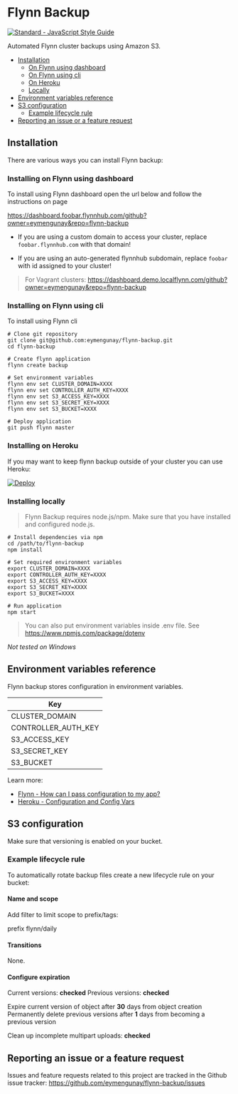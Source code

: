 # Flynn Backup

[![Standard - JavaScript Style Guide](https://cdn.rawgit.com/feross/standard/master/badge.svg)](https://github.com/feross/standard)

Automated Flynn cluster backups using Amazon S3.

- [Installation](#installation)
  + [On Flynn using dashboard](#installing-on-flynn-using-dashboard)
  + [On Flynn using cli](#installing-on-flynn-using-cli)
  + [On Heroku](#installing-on-heroku)
  + [Locally](#installing-locally)
- [Environment variables reference](#environment-variables-reference)
- [S3 configuration](#s3-configuration)
  + [Example lifecycle rule](#example-lifecycle-rule)
- [Reporting an issue or a feature request](#reporting-an-issue-or-a-feature-request)

## Installation

There are various ways you can install Flynn backup:

### Installing on Flynn using dashboard

To install using Flynn dashboard open the url below and follow the instructions on page

https://dashboard.foobar.flynnhub.com/github?owner=eymengunay&repo=flynn-backup

- If you are using a custom domain to access your cluster, replace `foobar.flynnhub.com` with that domain!

- If you are using an auto-generated flynnhub subdomain, replace `foobar` with id assigned to your cluster!

> For Vagrant clusters: https://dashboard.demo.localflynn.com/github?owner=eymengunay&repo=flynn-backup

### Installing on Flynn using cli

To install using Flynn cli

```
# Clone git repository
git clone git@github.com:eymengunay/flynn-backup.git
cd flynn-backup

# Create flynn application
flynn create backup

# Set environment variables
flynn env set CLUSTER_DOMAIN=XXXX
flynn env set CONTROLLER_AUTH_KEY=XXXX
flynn env set S3_ACCESS_KEY=XXXX
flynn env set S3_SECRET_KEY=XXXX
flynn env set S3_BUCKET=XXXX

# Deploy application
git push flynn master
```

### Installing on Heroku

If you may want to keep flynn backup outside of your cluster you can use Heroku:

[![Deploy](https://www.herokucdn.com/deploy/button.png)](https://heroku.com/deploy?template=https://github.com/eymengunay/flynn-backup)

### Installing locally

> Flynn Backup requires node.js/npm. Make sure that you have installed and configured node.js.

```
# Install dependencies via npm
cd /path/to/flynn-backup
npm install

# Set required environment variables
export CLUSTER_DOMAIN=XXXX
export CONTROLLER_AUTH_KEY=XXXX
export S3_ACCESS_KEY=XXXX
export S3_SECRET_KEY=XXXX
export S3_BUCKET=XXXX

# Run application
npm start
```

> You can also put environment variables inside .env file. See https://www.npmjs.com/package/dotenv


*Not tested on Windows*


## Environment variables reference

Flynn backup stores configuration in environment variables.

| Key                  |
|----------------------|
| CLUSTER_DOMAIN       |
| CONTROLLER_AUTH_KEY  |
| S3_ACCESS_KEY        |
| S3_SECRET_KEY        |
| S3_BUCKET            |

Learn more:

* [Flynn - How can I pass configuration to my app?](https://flynn.io/docs/faq/how-can-i-pass-configuration-to-my-app)
* [Heroku - Configuration and Config Vars](https://devcenter.heroku.com/articles/config-vars)

## S3 configuration

Make sure that versioning is enabled on your bucket.

### Example lifecycle rule

To automatically rotate backup files create a new lifecycle rule on your bucket:

#### Name and scope

Add filter to limit scope to prefix/tags:

prefix flynn/daily

#### Transitions

None.

#### Configure expiration

Current versions: **checked**
Previous versions: **checked**

Expire current version of object after **30** days from object creation
Permanently delete previous versions after **1** days from becoming a previous version

Clean up incomplete multipart uploads: **checked**

## Reporting an issue or a feature request

Issues and feature requests related to this project are tracked in the Github issue tracker: https://github.com/eymengunay/flynn-backup/issues
